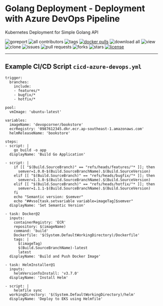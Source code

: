 # Golang Deployment - Deployment with Azure DevOps Pipeline

Kubernetes Deployment for Simple Golang API

![goreport](https://goreportcard.com/badge/github.com/devopscorner/golang-deployment/src)
![all contributors](https://img.shields.io/github/contributors/devopscorner/golang-deployment)
![tags](https://img.shields.io/github/v/tag/devopscorner/golang-deployment?sort=semver)
[![docker pulls](https://img.shields.io/docker/pulls/devopscorner/bookstore.svg)](https://hub.docker.com/r/devopscorner/bookstore/)
![download all](https://img.shields.io/github/downloads/devopscorner/golang-deployment/total.svg)
![view](https://views.whatilearened.today/views/github/devopscorner/golang-deployment.svg)
![clone](https://img.shields.io/badge/dynamic/json?color=success&label=clone&query=count&url=https://github.com/devopscorner/golang-deployment/blob/master/clone.json?raw=True&logo=github)
![issues](https://img.shields.io/github/issues/devopscorner/golang-deployment)
![pull requests](https://img.shields.io/github/issues-pr/devopscorner/golang-deployment)
![forks](https://img.shields.io/github/forks/devopscorner/golang-deployment)
![stars](https://img.shields.io/github/stars/devopscorner/golang-deployment)
[![license](https://img.shields.io/github/license/devopscorner/golang-deployment)](https://img.shields.io/github/license/devopscorner/golang-deployment)

---

## Example CI/CD Script `cicd-azure-devops.yml`

```
trigger:
  branches:
    include:
    - features/*
    - bugfix/*
    - hotfix/*

pool:
  vmImage: 'ubuntu-latest'

variables:
  imageName: 'devopcorner/bookstore'
  ecrRegistry: '0987612345.dkr.ecr.ap-southeast-1.amazonaws.com'
  helmReleaseName: 'bookstore'

steps:
- script: |
    go build -o app
  displayName: 'Build Go Application'

- script: |
    if [[ "$(Build.SourceBranch)" == "refs/heads/features/"* ]]; then
      semver=1.0.0-$(Build.SourceBranchName).$(Build.SourceVersion)
    elif [[ "$(Build.SourceBranch)" == "refs/heads/bugfix/"* ]]; then
      semver=1.1.0-$(Build.SourceBranchName).$(Build.SourceVersion)
    elif [[ "$(Build.SourceBranch)" == "refs/heads/hotfix/"* ]]; then
      semver=1.1.1-$(Build.SourceBranchName).$(Build.SourceVersion)
    fi
    echo "Semantic version: $semver"
    echo "##vso[task.setvariable variable=imageTag]$semver"
  displayName: 'Set Semantic Version'

- task: Docker@2
  inputs:
    containerRegistry: 'ECR'
    repository: $(imageName)
    command: 'build'
    Dockerfile: '$(System.DefaultWorkingDirectory)/Dockerfile'
    tags: |
      $(imageTag)
      $(Build.SourceBranchName)-latest
      latest
  displayName: 'Build and Push Docker Image'

- task: HelmInstaller@1
  inputs:
    helmVersionToInstall: 'v3.7.0'
  displayName: 'Install Helm'

- script: |
    helmfile sync
  workingDirectory: '$(System.DefaultWorkingDirectory)/helm'
  displayName: 'Deploy to EKS using Helmfile'
```